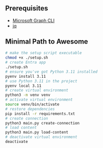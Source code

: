 # 

## Prerequisites

- [Microsoft Graph CLI](https://devblogs.microsoft.com/microsoft365dev/microsoft-graph-cli-v1-0-0-release-candidate-now-with-beta-support/)
- [jq](https://jqlang.github.io/jq/)

## Minimal Path to Awesome

```sh
# make the setup script executable
chmod +x ./setup.sh
# create Entra app
./setup.sh
# ensure you've got Python 3.11 installed
pyenv install 3.11
# use Python 3.11 in the project
pyenv local 3.11
# create virtual environment
python3 -m venv venv
# activate virtual environment
source venv/bin/activate
# restore dependencies
pip install -r requirements.txt
# create connection
python3 main.py create-connection
# load content
python3 main.py load-content
# deactivate virtual environment
deactivate
```
